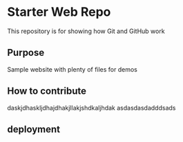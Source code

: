 # Starter Web Repo

This repository is for showing how Git and GitHub work

## Purpose

Sample website with plenty of files for demos

## How to contribute

daskjdhaskljdhajdhakjllakjshdkaljhdak
asdasdasdadddsads

## deployment
